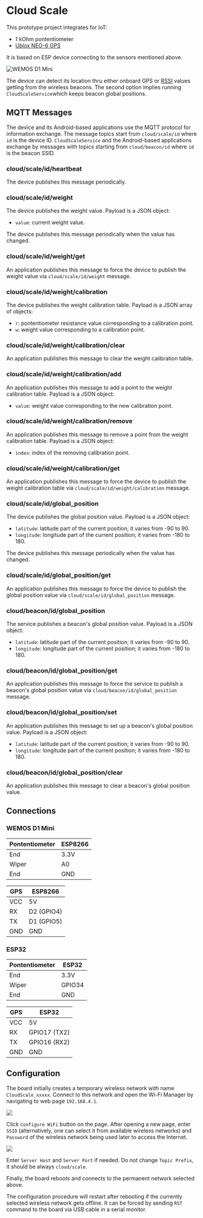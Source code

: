 # Cloud Scale

This prototype project integrates for IoT:

* 1 kOhm pontentiometer
* [Ublox NEO-6 GPS](https://www.u-blox.com/sites/default/files/products/documents/NEO-6_DataSheet_(GPS.G6-HW-09005).pdf)

It is based on ESP device connecting to the sensors mentioned above.

![WEMOS D1 Mini](Images/Breadboard.jpg)

The device can detect its location thru either onboard GPS or [RSSI](https://en.wikipedia.org/wiki/Received_signal_strength_indication) values getting from
the wireless beacons. The second option implies running `CloudScaleService`which keeps beacon global positions.

## MQTT Messages

The device and its Android-based applications use the MQTT protocol for information exchange. The message topics start from `cloud/scale/id` where `id` is
the device ID. `CloudScaleService` and the Android-based applications exchange by messages with topics starting from `cloud/beacon/id` where `id` is the beacon SSID.

### cloud/scale/id/heartbeat

The device publishes this message periodically.

### cloud/scale/id/weight

The device publishes the weight value. Payload is a JSON object:
* `value`: current weight value.

The device publishes this message periodically when the value has changed.

### cloud/scale/id/weight/get

An application publishes this message to force the device to publish the weight value via `cloud/scale/id/weight` message.

### cloud/scale/id/weight/calibration

The device publishes the weight calibration table. Payload is a JSON array of objects:
* `r`: pontentiometer resistance value corresponding to a calibration point.
* `w`: weight value corresponding to a calibration point.

### cloud/scale/id/weight/calibration/clear

An application publishes this message to clear the weight calibration table.

### cloud/scale/id/weight/calibration/add

An application publishes this message to add a point to the weight calibration table. Payload is a JSON object:
* `value`: weight value corresponding to the new calibration point.

### cloud/scale/id/weight/calibration/remove

An application publishes this message to remove a point from the weight calibration table. Payload is a JSON object:
* `index`: index of the removing calibration point.

### cloud/scale/id/weight/calibration/get

An application publishes this message to force the device to publish the weight calibration table via `cloud/scale/id/weight/calibration` message.

### cloud/scale/id/global_position

The device publishes the global position value. Payload is a JSON object:
* `latitude`: latitude part of the current position; it varies from -90 to 90.
* `longitude`: longitude part of the current position; it varies from -180 to 180.

The device publishes this message periodically when the value has changed.

### cloud/scale/id/global_position/get

An application publishes this message to force the device to publish the global position value via `cloud/scale/id/global_position` message.

### cloud/beacon/id/global_position

The service publishes a beacon's global position value. Payload is a JSON object:
* `latitude`: latitude part of the current position; it varies from -90 to 90.
* `longitude`: longitude part of the current position; it varies from -180 to 180.

### cloud/beacon/id/global_position/get

An application publishes this message to force the service to publish a beacon's global position value via `cloud/beacon/id/global_position` message.

### cloud/beacon/id/global_position/set

An application publishes this message to set up a beacon's global position value. Payload is a JSON object:
* `latitude`: latitude part of the current position; it varies from -90 to 90.
* `longitude`: longitude part of the current position; it varies from -180 to 180.

### cloud/beacon/id/global_position/clear

An application publishes this message to clear a beacon's global position value.

## Connections

### WEMOS D1 Mini

Pontentiometer | ESP8266
---------------|--------
End            | 3.3V
Wiper          | A0
End            | GND


GPS | ESP8266
----|--------
VCC | 5V
RX  | D2 (GPIO4)
TX  | D1 (GPIO5)
GND | GND

### ESP32

Pontentiometer | ESP32
---------------|--------
End            | 3.3V
Wiper          | GPIO34
End            | GND


GPS | ESP32
----|--------
VCC | 5V
RX  | GPIO17 (TX2)
TX  | GPIO16 (RX2)
GND | GND

## Configuration

The board initially creates a temporary wireless network with name `CloudScale_xxxxx`. Connect to this network and open the Wi-Fi Manager by navigating to
web page `192.168.4.1`.

![](Images/WiFi-Manager.png)

Click `Configure WiFi` button on the page. After opening a new page, enter `SSID` (alternatively, one can select it from available wireless networks)
and `Password` of the wireless network being used later to access the Internet.

![](Images/WiFi-Config.png)

Enter `Server Host` and `Server Port` if needed. Do not change `Topic Prefix`, it should be always `cloud/scale`.

Finally, the board reboots and connects to the permanent network selected above.

The configuration procedure will restart after rebooting if the currently selected wireless network gets offline. It can be forced by sending `RST`
command to the board via USB cable in a serial monitor.

